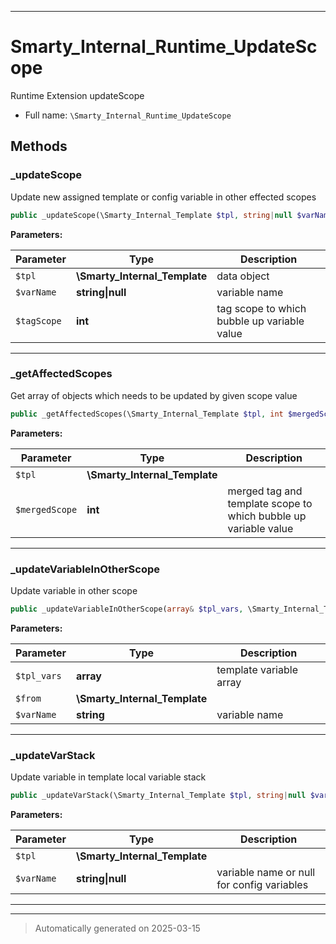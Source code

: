 ***

# Smarty_Internal_Runtime_UpdateScope

Runtime Extension updateScope



* Full name: `\Smarty_Internal_Runtime_UpdateScope`




## Methods


### _updateScope

Update new assigned template or config variable in other effected scopes

```php
public _updateScope(\Smarty_Internal_Template $tpl, string|null $varName, int $tagScope): mixed
```








**Parameters:**

| Parameter | Type | Description |
|-----------|------|-------------|
| `$tpl` | **\Smarty_Internal_Template** | data object |
| `$varName` | **string&#124;null** | variable name |
| `$tagScope` | **int** | tag scope to which bubble up variable value |





***

### _getAffectedScopes

Get array of objects which needs to be updated  by given scope value

```php
public _getAffectedScopes(\Smarty_Internal_Template $tpl, int $mergedScope): array
```








**Parameters:**

| Parameter | Type | Description |
|-----------|------|-------------|
| `$tpl` | **\Smarty_Internal_Template** |  |
| `$mergedScope` | **int** | merged tag and template scope to which bubble up variable value |





***

### _updateVariableInOtherScope

Update variable in other scope

```php
public _updateVariableInOtherScope(array& $tpl_vars, \Smarty_Internal_Template $from, string $varName): mixed
```








**Parameters:**

| Parameter | Type | Description |
|-----------|------|-------------|
| `$tpl_vars` | **array** | template variable array |
| `$from` | **\Smarty_Internal_Template** |  |
| `$varName` | **string** | variable name |





***

### _updateVarStack

Update variable in template local variable stack

```php
public _updateVarStack(\Smarty_Internal_Template $tpl, string|null $varName): mixed
```








**Parameters:**

| Parameter | Type | Description |
|-----------|------|-------------|
| `$tpl` | **\Smarty_Internal_Template** |  |
| `$varName` | **string&#124;null** | variable name or null for config variables |





***


***
> Automatically generated on 2025-03-15
